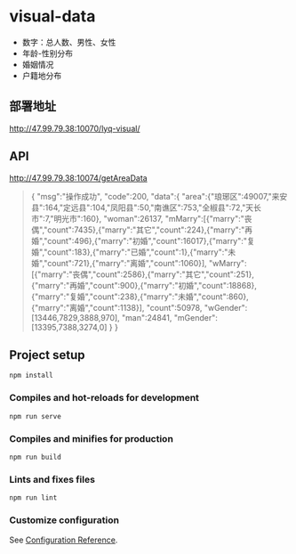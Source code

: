 # visual-data
- 数字：总人数、男性、女性
- 年龄-性别分布
- 婚姻情况
- 户籍地分布

## 部署地址
http://47.99.79.38:10070/lyq-visual/

## API

http://47.99.79.38:10074/getAreaData

> {
> "msg":"操作成功",
> "code":200,
> "data":{
  > "area":{"琅琊区":49007,"来安县":164,"定远县":104,"凤阳县":50,"南谯区":753,"全椒县":72,"天长市":7,"明光市":160},
  > "woman":26137,
  > "mMarry":[{"marry":"丧偶","count":7435},{"marry":"其它","count":224},{"marry":"再婚","count":496},{"marry":"初婚","count":16017},{"marry":"复婚","count":183},{"marry":"已婚","count":1},{"marry":"未婚","count":721},{"marry":"离婚","count":1060}],
  > "wMarry":[{"marry":"丧偶","count":2586},{"marry":"其它","count":251},{"marry":"再婚","count":900},{"marry":"初婚","count":18868},{"marry":"复婚","count":238},{"marry":"未婚","count":860},{"marry":"离婚","count":1138}],
  > "count":50978,
  > "wGender":[13446,7829,3888,970],
  > "man":24841,
  > "mGender":[13395,7388,3274,0]
  > }
> }
> 
## Project setup
```
npm install
```

### Compiles and hot-reloads for development
```
npm run serve
```

### Compiles and minifies for production
```
npm run build
```

### Lints and fixes files
```
npm run lint
```

### Customize configuration
See [Configuration Reference](https://cli.vuejs.org/config/).
